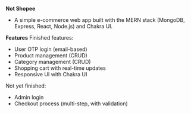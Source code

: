 **Not Shopee**
- A simple e-commerce web app built with the MERN stack (MongoDB, Express, React, Node.js) and Chakra UI.

**Features**
Finished features:
- User OTP login (email-based)
- Product management (CRUD)
- Category management (CRUD)
- Shopping cart with real-time updates
- Responsive UI with Chakra UI

Not yet finished:
- Admin login
- Checkout process (multi-step, with validation)
